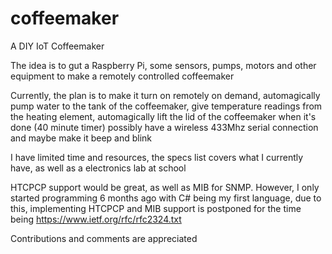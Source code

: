 # coffeemaker
A DIY IoT Coffeemaker

The idea is to gut a Raspberry Pi, some sensors, pumps, motors and other equipment to make a remotely controlled coffeemaker

Currently, the plan is to make it turn on remotely on demand, automagically pump water to the tank of the coffeemaker, give
temperature readings from the heating element, automagically lift the lid of the coffeemaker when it's done (40 minute timer)
possibly have a wireless 433Mhz serial connection and maybe make it beep and blink

I have limited time and resources, the specs list covers what I currently have, as well as a electronics lab at school

HTCPCP support would be great, as well as MIB for SNMP. However, I only started programming 6 months ago with C# being my first language, due to this, implementing HTCPCP and MIB support is postponed for the time being 
https://www.ietf.org/rfc/rfc2324.txt

Contributions and comments are appreciated
